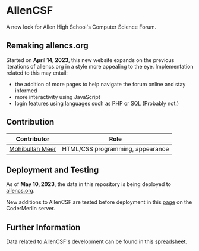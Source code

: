 # AllenCSF
A new look for Allen High School's Computer Science Forum.
## Remaking allencs.org
Started on **April 14, 2023**, this new website expands on the previous iterations of allencs.org in a style more appealing to the eye. Implementation related to this may entail:
- the addition of more pages to help navigate the forum online and stay informed
- more interactivity using JavaScript
- login features using languages such as PHP or SQL (Probably not.)
## Contribution
| Contributor | Role |
| ----------- | ---- |
| [Mohibullah Meer](https://github.com/mohibm708/) | HTML/CSS programming, appearance |
## Deployment and Testing
As of **May 10, 2023**, the data in this repository is being deployed to [allencs.org](https://www.allencs.org/).

New additions to AllenCSF are tested before deployment in this [page](https://www.codermerlin.academy/users/mohibullah-meer/AllenCSF/index.html) on the CoderMerlin server.
## Further Information
Data related to AllenCSF's development can be found in this [spreadsheet](https://docs.google.com/spreadsheets/d/1wGzzVWPG0Zy-j3GFOdtzyu1SFKl-ybCz1bcdMLUUdXs/edit?usp=sharing).
